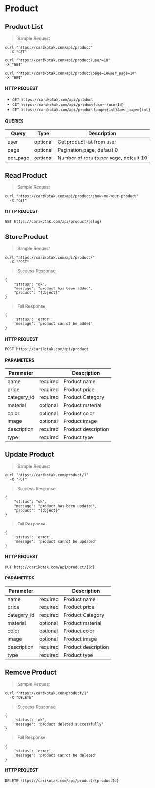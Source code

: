 # Product

## Product List

> Sample Request

```shell
curl "https://carikotak.com/api/product"
  -X "GET"

curl "https://carikotak.com/api/product?user=10"
-X "GET"

curl "https://carikotak.com/api/product?page=10&per_page=10"
-X "GET"

```

#### HTTP REQUEST
- `GET https://carikotak.com/api/product`
- `GET https://carikotak.com/api/product?user={userId}`
- `GET https://carikotak.com/api/product?page={int}&per_page={int}`

#### QUERIES
Query   | Type  | Description
--------| ----- | -----------
user    | optional  | Get product list from user
page    | optional  | Pagination page, default 0
per_page | optional | Number of results per page, default 10


## Read Product

> Sample Request

```shell
curl "https://carikotak.com/api/product/show-me-your-product"
  -X "GET"
```

#### HTTP REQUEST
`GET https://carikotak.com/api/product/{slug}`


## Store Product

> Sample Request

```shell
curl "https://carikotak.com/api/product/"
  -X "POST"
```

> Success Response

```shell
{
    "status": "ok",
    "message": "product has been added",
    "product": "{object}"
}
```

> Fail Response

```shell
{
    'status': 'error',
    'message': 'product cannot be added'
}
```

#### HTTP REQUEST
`POST https://carikotak.com/api/product`

#### PARAMETERS
Parameter |  | Description
--------- | ------- | -----------
name | required | Product name
price | required | Product price
category_id | required | Product Category
material | optional | Product material
color | optional | Product color
image | optional | Product image
description | required | Product description
type | required | Product type

## Update Product

> Sample Request

```shell
curl "https://carikotak.com/product/1"
  -X "PUT"
```

> Success Response

```shell
{
    "status": "ok",
    "message": "product has been updated",
    "product": "{object}"
}
```

> Fail Response

```shell
{
    'status': 'error',
    'message': 'product cannot be updated'
}
```

#### HTTP REQUEST
`PUT http://carikotak.com/api/product/{id}`

#### PARAMETERS
Parameter |  | Description
--------- | ------- | -----------
name | required | Product name
price | required | Product price
category_id | required | Product Category
material | optional | Product material
color | optional | Product color
image | optional | Product image
description | required | Product description
type | required | Product type

## Remove Product

> Sample Request

```shell
curl "https://carikotak.com/product/1"
  -X "DELETE"
```

> Success Response

```shell
{
    'status': 'ok',
    'message': 'product deleted successfully'
}
```

> Fail Response

```shell
{
    'status': 'error',
    'message': 'product cannot be deleted'
}
``` 

#### HTTP REQUEST
`DELETE https://carikotak.com/api/product/{productId}`
